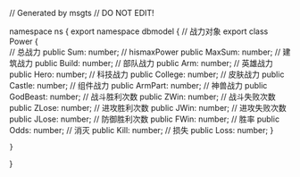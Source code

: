 // Generated by msgts
// DO NOT EDIT!

namespace ns {
	export namespace dbmodel {
		// 战力对象
		export class Power {	
			// 总战力
			public Sum: number; 
			// hismaxPower
			public MaxSum: number; 
			// 建筑战力
			public Build: number; 
			// 部队战力
			public Arm: number; 
			// 英雄战力
			public Hero: number; 
			// 科技战力
			public College: number; 
			// 皮肤战力
			public Castle: number; 
			// 组件战力
			public ArmPart: number; 
			// 神兽战力
			public GodBeast: number; 
			// 战斗胜利次数
			public ZWin: number; 
			// 战斗失败次数
			public ZLose: number; 
			// 进攻胜利次数
			public JWin: number; 
			// 进攻失败次数
			public JLose: number; 
			// 防御胜利次数
			public FWin: number; 
			// 胜率
			public Odds: number; 
			// 消灭
			public Kill: number; 
			// 损失
			public Loss: number; 
		}
		
	}
}
